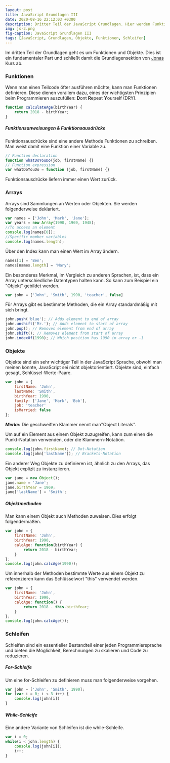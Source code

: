 ```yaml
---
layout: post
title: JavaScript Grundlagen III
date: 2020-08-16 22:12:03 +0300
description: Dritter Teil der JavaScript Grundlagen. Hier werden Funktionen und Objekte näher beleuchtet.
img: js-3.png
fig-caption: JavaScript Grundlagen III
tags: [JavaScript, Grundlagen, Objekte, Funktionen, Schleifen]
---
```

Im dritten Teil der Grundlagen geht es um Funktionen und Objekte. Dies ist ein fundamentaler Part und schließt damit die Grundlagensektion von [Jonas](https://www.udemy.com/course/the-complete-javascript-course) Kurs ab.

### Funktionen

Wenn man einen Teilcode öfter ausführen möchte, kann man Funktionen definieren. Diese dienen vorallem dazu, eines der wichtigsten Prinzipien beim Programmieren auszufüllen: **D**ont **R**epeat **Y**ourself (DRY).

```javascript
function calculateAge(birthYear) {
    return 2018 - birthYear;
}
```

##### Funktionsanweisungen & Funktionsausdrücke

Funktionsausdrücke sind eine andere Methode Funktionen zu schreiben.  Man weist damit eine Funktion einer Variable zu.

```javascript
// Function declaration
function whatDoYouDo(job, firstName) {}
// Function expression
var whatDoYouDo = function (job, firstName) {}
```

Funktionsausdrücke liefern immer einen Wert zurück. 

### Arrays

Arrays sind Sammlungen an Werten oder Objekten. Sie werden folgenderweise deklariert.

```javascript
var names = ['John', 'Mark', 'Jane'];
var years = new Array(1990, 1969, 1948);
//To access an element
console.log(names[0]);
//Specific member variables
console.log(names.length);
```

Über den Index kann man einen Wert im Array ändern.

```javascript
names[1] = 'Ben';
names[names.length] = 'Mary';
```

Ein besonderes Merkmal, im Vergleich zu anderen Sprachen, ist, dass ein Array unterschiedliche Datentypen halten kann. So kann zum Beispiel ein "Objekt" gebildet werden.

```javascript
var john = ['John', 'Smith', 1990, 'teacher', false]
```

Für Arrays gibt es bestimmte Methoden, die ein Array standardmäßig mit sich bringt.

```javascript
john.push('blue'); // Adds element to end of array
john.unshift('Mr.'); // Adds element to start of array
john.pop(); // Removes element from end of array
john.shift(); // Removes element from start of array
john.indexOf(1990); // Which position has 1990 in array or -1
```

### Objekte

Objekte sind ein sehr wichtiger Teil in der JavaScript Sprache, obwohl man meinen könnte, JavaScript sei nicht objektorientiert. Objekte sind, einfach gesagt, Schlüssel-Werte-Paare. 

```javascript
var john = {
    firstName: 'John',
    lastName: 'Smith',
    birthYear: 1990,
    family: ['Jane', 'Mark', 'Bob'],
    job: 'teacher'
    isMarried: false
};
```

***Merke:*** Die geschweiften Klammer nennt man"Object Literals".

Um auf ein Element aus einem Objekt zuzugreifen, kann zum einen die Punkt-Notation verwenden, oder die Klammern-Notation.

```javascript
console.log(john.firstName); // Dot-Notation
console.log(john['lastName']); // Brackets-Notation
```

Ein anderer Weg Objekte zu definieren ist, ähnlich zu den Arrays, das Objekt explizit zu instanziieren.

```javascript
var jane = new Object();
jane.name = 'Jane';
jane.birthYear = 1969;
jane['lastName'] = 'Smith';
```

##### Objektmethoden

Man kann einem Objekt auch Methoden zuweisen. Dies erfolgt folgendermaßen.

```javascript
var john = {
	firstName: 'John',
    birthYear: 1990,
    calcAge: function(birthYear) {
        return 2018 - birthYear;
    }
};
console.log(john.calcAge(1990));
```

Um innerhalb der Methoden bestimmte Werte aus einem Objekt zu referenzieren kann das Schlüsselwort "this" verwendet werden.

```javascript
var john = {
	firstName: 'John',
    birthYear: 1990,
    calcAge: function() {
        return 2018 - this.birthYear;
    }
};
console.log(john.calcAge());
```

### Schleifen

Schleifen sind ein essentieller Bestandteil einer jeden Programmiersprache und bieten die Möglichkeit, Berechnungen zu skalieren und Code zu reduzieren.

##### For-Schleife

Um eine for-Schleifen zu definieren muss man folgenderweise vorgehen.

```javascript
var john = ['John', 'Smith', 1990];
for (var i = 0; i < 3 i++) {
	console.log(john[i])
}
```

##### While-Schleife

Eine andere Variante von Schleifen ist die while-Schleife.

```javascript
var i = 0;
while(i < john.length) {
	console.log(john[i]);
	i++;
}
```